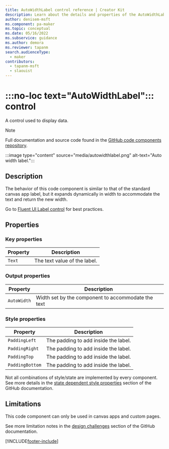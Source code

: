 ```yaml
---
title: AutoWidthLabel control reference | Creator Kit
description: Learn about the details and properties of the AutoWidthLabel control in the Creator Kit.
author: denisem-msft
ms.component: pa-maker
ms.topic: conceptual
ms.date: 05/16/2022
ms.subservice: guidance
ms.author: demora
ms.reviewer: tapanm
search.audienceType: 
  - maker
contributors:
  - tapanm-msft
  - slaouist
---
```


# :::no-loc text="AutoWidthLabel"::: control

A control used to display data.

> [!NOTE]
> Full documentation and source code found in the [GitHub code components repository](https://github.com/microsoft/powercat-code-components/tree/main/AutoWidthLabel).

:::image type="content" source="media/autowidthlabel.png" alt-text="Auto width label.":::

## Description

The behavior of this code component is similar to that of the standard canvas app label, but it expands dynamically in width to accommodate the text and return the new width.

Go to [Fluent UI Label control](https://developer.microsoft.com/en-us/fluentui#/controls/web/label) for best practices.

## Properties

### Key properties

| Property | Description |
| -------- | ----------- |
| `Text` | The text value of the label. |


### Output properties

| Property | Description |
| -------- | ----------- |
| `AutoWidth` | Width set by the component to accommodate the text |

### Style properties

| Property | Description |
| -------- | ----------- |
| `PaddingLeft` | The padding to add inside the label. |
| `PaddingRight` | The padding to add inside the label. |
| `PaddingTop` | The padding to add inside the label. |
| `PaddingBottom` | The padding to add inside the label. |

Not all combinations of style/state are implemented by every component. See more details in the [state dependent style properties](https://github.com/microsoft/powercat-code-components/blob/main/AutoWidthLabel/README.md#state-dependent-style-properties) section of the GitHub documentation.

## Limitations

This code component can only be used in canvas apps and custom pages.

See more limitation notes in the [design challenges](https://github.com/microsoft/powercat-code-components/blob/main/AutoWidthLabel/README.md#design-challenges) section of the GitHub documentation.

[!INCLUDE[footer-include](../../includes/footer-banner.md)]
